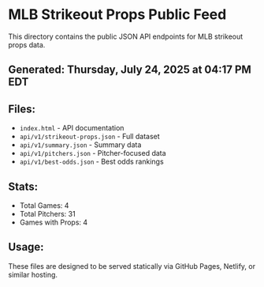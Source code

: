 # MLB Strikeout Props Public Feed

This directory contains the public JSON API endpoints for MLB strikeout props data.

## Generated: Thursday, July 24, 2025 at 04:17 PM EDT

## Files:
- `index.html` - API documentation
- `api/v1/strikeout-props.json` - Full dataset
- `api/v1/summary.json` - Summary data
- `api/v1/pitchers.json` - Pitcher-focused data  
- `api/v1/best-odds.json` - Best odds rankings

## Stats:
- Total Games: 4
- Total Pitchers: 31
- Games with Props: 4

## Usage:
These files are designed to be served statically via GitHub Pages, Netlify, or similar hosting.
